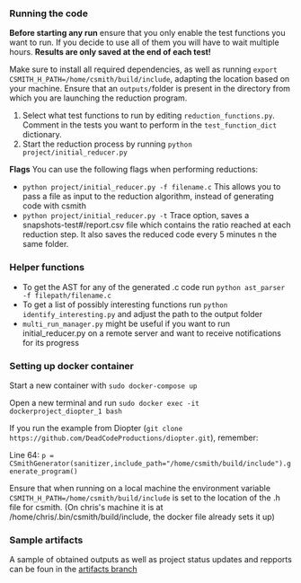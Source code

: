 ### Running the code
**Before starting any run** ensure that you only enable the test functions you want to run. If you decide to use all of them you will have to wait multiple hours. **Results are only saved at the end of each test!**

Make sure to install all required dependencies, as well as running `export CSMITH_H_PATH=/home/csmith/build/include`, adapting the location based on your machine. Ensure that an `outputs/`folder is present in the directory from which you are launching the reduction program.

1. Select what test functions to run by editing `reduction_functions.py`. Comment in the tests you want to perform in the `test_function_dict` dictionary.
2. Start the reduction process by running `python project/initial_reducer.py`

**Flags**
You can use the following flags when performing reductions:
- `python project/initial_reducer.py -f filename.c` This allows you to pass a file as input to the reduction algorithm, instead of generating code with csmith
- `python project/initial_reducer.py -t` Trace option, saves a snapshots-test#/report.csv file which contains the ratio reached at each reduction step. It also saves the reduced code every 5 minutes n the same folder.

### Helper functions
* To get the AST for any of the generated .c code  run `python ast_parser -f filepath/filename.c`
* To get a list of possibly interesting functions run `python identify_interesting.py` and adjust the path to the output folder
* `multi_run_manager.py` might be useful if you want to run initial_reducer.py on a remote server and want to receive notifications for its progress


### Setting up docker container
Start a new container with `sudo docker-compose up`

Open a new terminal and run `sudo docker exec -it dockerproject_diopter_1 bash`

If you run the example from Diopter (`git clone https://github.com/DeadCodeProductions/diopter.git`), remember:

Line 64: `p = CSmithGenerator(sanitizer,include_path="/home/csmith/build/include").generate_program()`

Ensure that when running on a local machine the environment variable `CSMITH_H_PATH=/home/csmith/build/include` is set to the location of the .h file for csmith. (On chris's machine it is at /home/chris/.bin/csmith/build/include, the docker file already sets it up)

### Sample artifacts
A sample of obtained outputs as well as project status updates and repports can be foun in the [artifacts branch](https://gitlab.ethz.ch/tibaldoc/ast_largebinaries_smallcode/-/tree/artifacts?ref_type=heads)
